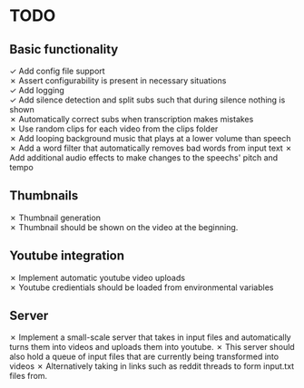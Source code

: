 # TODO

## Basic functionality

&check; Add config file support  
&cross; Assert configurability is present in necessary situations  
&check; Add logging  
&check; Add silence detection and split subs such that during silence nothing is shown  
&cross; Automatically correct subs when transcription makes mistakes  
&cross; Use random clips for each video from the clips folder  
&cross; Add looping background music that plays at a lower volume than speech
&cross; Add a word filter that automatically removes bad words from input text
&cross; Add additional audio effects to make changes to the speechs' pitch and tempo

## Thumbnails

&cross; Thumbnail generation  
&cross; Thumbnail should be shown on the video at the beginning.

## Youtube integration

&cross; Implement automatic youtube video uploads  
&cross; Youtube credientials should be loaded from environmental variables

## Server

&cross; Implement a small-scale server that takes in input files and automatically turns them into videos and uploads them into youtube.
&cross; This server should also hold a queue of input files that are currently being transformed into videos
&cross; Alternatively taking in links such as reddit threads to form input.txt files from.
